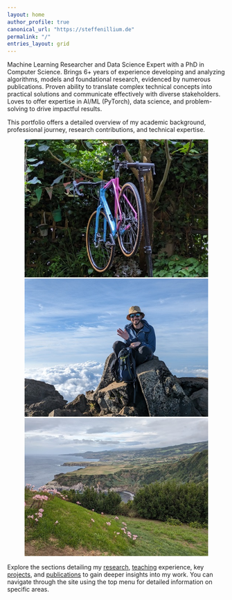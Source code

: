 ```yaml
---
layout: home
author_profile: true
canonical_url: "https://steffenillium.de"
permalink: "/"
entries_layout: grid
---
```


Machine Learning Researcher and Data Science Expert with a PhD in Computer Science. Brings 6+ years of experience developing and analyzing algorithms, models and foundational research, evidenced by numerous publications. Proven ability to translate complex technical concepts into practical solutions and communicate effectively with diverse stakeholders. Loves to offer expertise in AI/ML (PyTorch), data science, and problem-solving to drive impactful results. 

This portfolio offers a detailed overview of my academic background, professional journey, research contributions, and technical expertise.

<figure class="third">
  <img src="/assets/images/photo/bike.jpg" alt="Cycling equipment leaning against a wall in a garden setting.">

  <img src="/assets/images/photo/vulkan_wave.jpg" alt="Waving atop a volcanic peak under a clear sky.">

  <img src="/assets/images/photo/azores.jpg" alt="Stormy coastline of the Azores featuring pink flowers on green grass in the foreground.">
</figure>

Explore the sections detailing my [research](/research), [teaching](/teaching) experience, key [projects](/projects), and [publications](/publications) to gain deeper insights into my work. You can navigate through the site using the top menu for detailed information on specific areas.